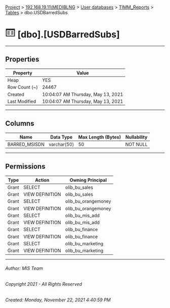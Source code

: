 #### 

[Project](../../../../index.md) > [192.168.19.11\\MEDIBLNG](../../../index.md) > [User databases](../../index.md) > [TIMM_Reports](../index.md) > [Tables](Tables.md) > dbo.USDBarredSubs

# ![Tables](../../../../Images/Table32.png) [dbo].[USDBarredSubs]

---

## <a name="#properties"></a>Properties

| Property | Value |
|---|---|
| Heap | YES |
| Row Count (~) | 24467 |
| Created | 10:04:07 AM Thursday, May 13, 2021 |
| Last Modified | 10:04:07 AM Thursday, May 13, 2021 |


---

## <a name="#columns"></a>Columns

| Name | Data Type | Max Length (Bytes) | Nullability |
|---|---|---|---|
| BARRED_MSISDN | varchar(50) | 50 | NOT NULL |


---

## <a name="#permissions"></a>Permissions

| Type | Action | Owning Principal |
|---|---|---|
| Grant | SELECT | olib_bu_sales |
| Grant | VIEW DEFINITION | olib_bu_sales |
| Grant | SELECT | olib_bu_orangemoney |
| Grant | VIEW DEFINITION | olib_bu_orangemoney |
| Grant | SELECT | olib_bu_mis_add |
| Grant | VIEW DEFINITION | olib_bu_mis_add |
| Grant | SELECT | olib_bu_finance |
| Grant | VIEW DEFINITION | olib_bu_finance |
| Grant | SELECT | olib_bu_marketing |
| Grant | VIEW DEFINITION | olib_bu_marketing |


---

###### Author:  MIS Team

###### Copyright 2021 - All Rights Reserved

###### Created: Monday, November 22, 2021 4:40:59 PM

